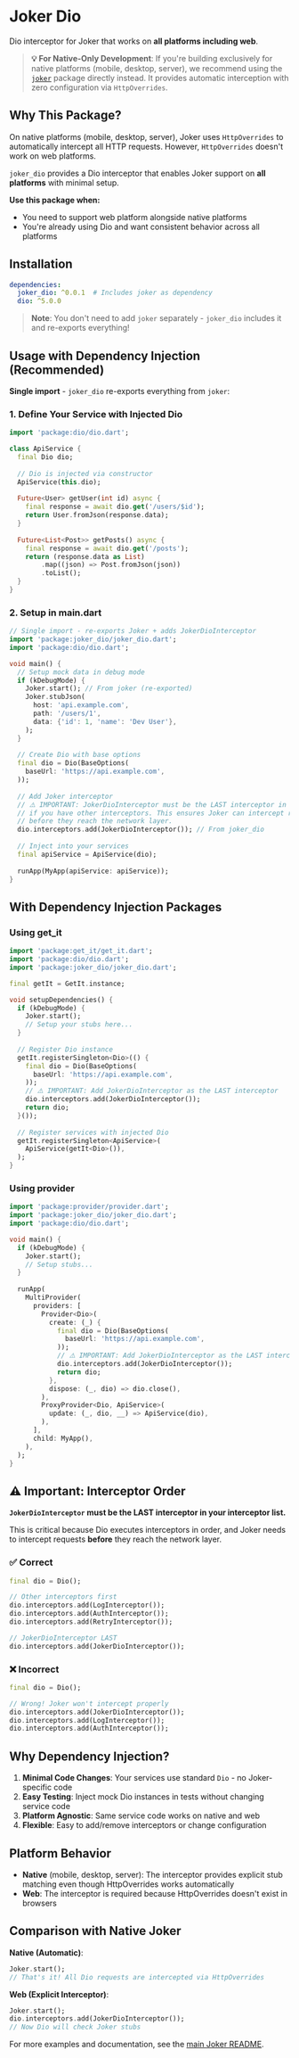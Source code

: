 # Joker Dio

Dio interceptor for Joker that works on **all platforms including web**.

> **💡 For Native-Only Development**: If you're building exclusively for native platforms (mobile, desktop, server), we recommend using the [`joker`](https://pub.dev/packages/joker) package directly instead. It provides automatic interception with zero configuration via `HttpOverrides`.

## Why This Package?

On native platforms (mobile, desktop, server), Joker uses `HttpOverrides` to automatically intercept all HTTP requests. However, `HttpOverrides` doesn't work on web platforms.

`joker_dio` provides a Dio interceptor that enables Joker support on **all platforms** with minimal setup.

**Use this package when:**

- You need to support web platform alongside native platforms
- You're already using Dio and want consistent behavior across all platforms

## Installation

```yaml
dependencies:
  joker_dio: ^0.0.1  # Includes joker as dependency
  dio: ^5.0.0
```

> **Note**: You don't need to add `joker` separately - `joker_dio` includes it and re-exports everything!

## Usage with Dependency Injection (Recommended)

**Single import** - `joker_dio` re-exports everything from `joker`:

### 1. Define Your Service with Injected Dio

```dart
import 'package:dio/dio.dart';

class ApiService {
  final Dio dio;
  
  // Dio is injected via constructor
  ApiService(this.dio);
  
  Future<User> getUser(int id) async {
    final response = await dio.get('/users/$id');
    return User.fromJson(response.data);
  }
  
  Future<List<Post>> getPosts() async {
    final response = await dio.get('/posts');
    return (response.data as List)
        .map((json) => Post.fromJson(json))
        .toList();
  }
}
```

### 2. Setup in main.dart

```dart
// Single import - re-exports Joker + adds JokerDioInterceptor
import 'package:joker_dio/joker_dio.dart';
import 'package:dio/dio.dart';

void main() {
  // Setup mock data in debug mode
  if (kDebugMode) {
    Joker.start(); // From joker (re-exported)
    Joker.stubJson(
      host: 'api.example.com',
      path: '/users/1',
      data: {'id': 1, 'name': 'Dev User'},
    );
  }
  
  // Create Dio with base options
  final dio = Dio(BaseOptions(
    baseUrl: 'https://api.example.com',
  ));
  
  // Add Joker interceptor
  // ⚠️ IMPORTANT: JokerDioInterceptor must be the LAST interceptor in the list
  // if you have other interceptors. This ensures Joker can intercept requests
  // before they reach the network layer.
  dio.interceptors.add(JokerDioInterceptor()); // From joker_dio
  
  // Inject into your services
  final apiService = ApiService(dio);
  
  runApp(MyApp(apiService: apiService));
}
```

## With Dependency Injection Packages

### Using get_it

```dart
import 'package:get_it/get_it.dart';
import 'package:dio/dio.dart';
import 'package:joker_dio/joker_dio.dart';

final getIt = GetIt.instance;

void setupDependencies() {
  if (kDebugMode) {
    Joker.start();
    // Setup your stubs here...
  }
  
  // Register Dio instance
  getIt.registerSingleton<Dio>(() {
    final dio = Dio(BaseOptions(
      baseUrl: 'https://api.example.com',
    ));
    // ⚠️ IMPORTANT: Add JokerDioInterceptor as the LAST interceptor
    dio.interceptors.add(JokerDioInterceptor());
    return dio;
  }());
  
  // Register services with injected Dio
  getIt.registerSingleton<ApiService>(
    ApiService(getIt<Dio>()),
  );
}
```

### Using provider

```dart
import 'package:provider/provider.dart';
import 'package:joker_dio/joker_dio.dart';
import 'package:dio/dio.dart';

void main() {
  if (kDebugMode) {
    Joker.start();
    // Setup stubs...
  }
  
  runApp(
    MultiProvider(
      providers: [
        Provider<Dio>(
          create: (_) {
            final dio = Dio(BaseOptions(
              baseUrl: 'https://api.example.com',
            ));
            // ⚠️ IMPORTANT: Add JokerDioInterceptor as the LAST interceptor
            dio.interceptors.add(JokerDioInterceptor());
            return dio;
          },
          dispose: (_, dio) => dio.close(),
        ),
        ProxyProvider<Dio, ApiService>(
          update: (_, dio, __) => ApiService(dio),
        ),
      ],
      child: MyApp(),
    ),
  );
}
```

## ⚠️ Important: Interceptor Order

**`JokerDioInterceptor` must be the LAST interceptor in your interceptor list.**

This is critical because Dio executes interceptors in order, and Joker needs to intercept requests **before** they reach the network layer.

### ✅ Correct

```dart
final dio = Dio();

// Other interceptors first
dio.interceptors.add(LogInterceptor());
dio.interceptors.add(AuthInterceptor());
dio.interceptors.add(RetryInterceptor());

// JokerDioInterceptor LAST
dio.interceptors.add(JokerDioInterceptor());
```

### ❌ Incorrect

```dart
final dio = Dio();

// Wrong! Joker won't intercept properly
dio.interceptors.add(JokerDioInterceptor());
dio.interceptors.add(LogInterceptor());
dio.interceptors.add(AuthInterceptor());
```

## Why Dependency Injection?

1. **Minimal Code Changes**: Your services use standard `Dio` - no Joker-specific code
2. **Easy Testing**: Inject mock Dio instances in tests without changing service code
3. **Platform Agnostic**: Same service code works on native and web
4. **Flexible**: Easy to add/remove interceptors or change configuration

## Platform Behavior

- **Native** (mobile, desktop, server): The interceptor provides explicit stub matching even though HttpOverrides works automatically
- **Web**: The interceptor is required because HttpOverrides doesn't exist in browsers

## Comparison with Native Joker

**Native (Automatic)**:

```dart
Joker.start();
// That's it! All Dio requests are intercepted via HttpOverrides
```

**Web (Explicit Interceptor)**:

```dart
Joker.start();
dio.interceptors.add(JokerDioInterceptor());
// Now Dio will check Joker stubs
```

For more examples and documentation, see the [main Joker README](https://github.com/juanvegu/joker_dart).
